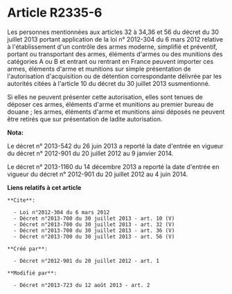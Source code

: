 # Article R2335-6

Les personnes mentionnées aux articles 32 à 34,36 et 56 du décret du 30 juillet 2013 portant application de la loi n°
2012-304 du 6 mars 2012 relative à l'établissement d'un contrôle des armes moderne, simplifié et préventif, portant ou
transportant des armes, éléments d'armes ou des munitions des catégories A ou B et entrant ou rentrant en France peuvent
importer ces armes, éléments d'arme et munitions sur simple présentation de l'autorisation d'acquisition ou de détention
correspondante délivrée par les autorités citées à l'article 10 du décret du 30 juillet 2013 susmentionné. 

Si elles ne peuvent présenter cette autorisation, elles sont tenues de déposer ces armes, éléments d'arme et munitions au
premier bureau de douane ; les armes, éléments d'arme et munitions ainsi déposés ne peuvent être retirés que sur présentation
de ladite autorisation.

**Nota:**

Le décret n° 2013-542 du 26 juin 2013 a reporté la date d'entrée en vigueur du décret n° 2012-901 du 20 juillet 2012 au 9
janvier 2014. 

Le décret n° 2013-1160 du 14 décembre 2013 a reporté la date d'entrée en vigueur du décret n° 2012-901 du 20 juillet 2012 au
4 juin 2014.

**Liens relatifs à cet article**

	**Cite**:

	  - Loi n°2012-304 du 6 mars 2012
	  - Décret n°2013-700 du 30 juillet 2013 - art. 10 (V)
	  - Décret n°2013-700 du 30 juillet 2013 - art. 32 (V)
	  - Décret n°2013-700 du 30 juillet 2013 - art. 36 (V)
	  - Décret n°2013-700 du 30 juillet 2013 - art. 56 (V)

	**Créé par**:

	  - Décret n°2012-901 du 20 juillet 2012 - art. 1

	**Modifié par**:

	  - Décret n°2013-723 du 12 août 2013 - art. 2
